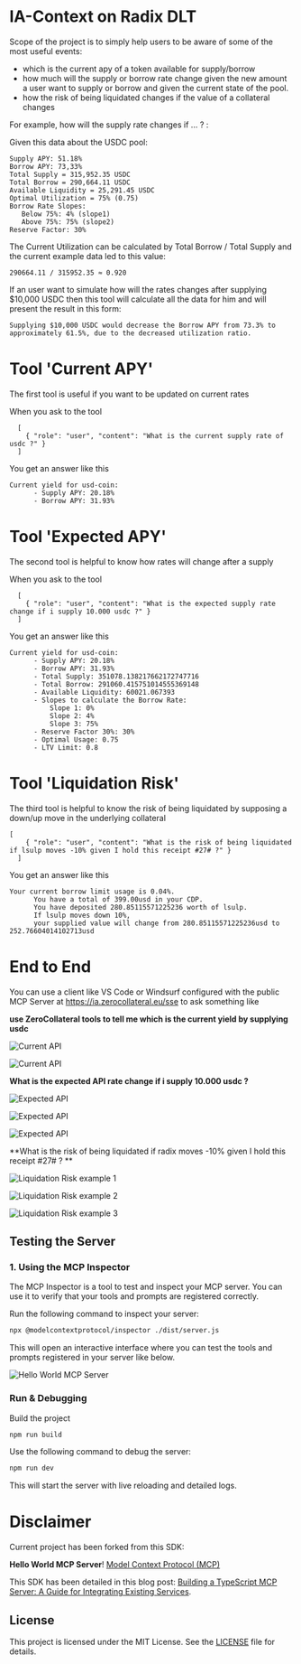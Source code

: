 # IA-Context on Radix DLT

Scope of the project is to simply help users to be aware of some of the most useful events:

- which is the current apy of a token available for supply/borrow
- how much will the supply or borrow rate change given the new amount a user want to supply or borrow and given the current state of the pool.
- how the risk of being liquidated changes if the value of a collateral changes

For example, how will the supply rate changes if ... ? :

Given this data about the USDC pool:

```
Supply APY: 51.18%
Borrow APY: 73,33%
Total Supply = 315,952.35 USDC
Total Borrow = 290,664.11 USDC
Available Liquidity = 25,291.45 USDC
Optimal Utilization = 75% (0.75)
Borrow Rate Slopes:
   Below 75%: 4% (slope1)  
   Above 75%: 75% (slope2)
Reserve Factor: 30%
```

The Current Utilization can be calculated by Total Borrow / Total Supply and the current example data led to this value: 

```
290664.11 / 315952.35 ≈ 0.920
```

If an user want to simulate how will the rates changes after supplying $10,000 USDC then this tool will calculate all the data for him and will present the result in this form:

```
Supplying $10,000 USDC would decrease the Borrow APY from 73.3% to approximately 61.5%, due to the decreased utilization ratio.
```


# Tool 'Current APY'  

The first tool is useful if you want to be updated on current rates

When you ask to the tool

```
  [
    { "role": "user", "content": "What is the current supply rate of usdc ?" }
  ]
```

You get an answer like this


```
Current yield for usd-coin:
      - Supply APY: 20.18%
      - Borrow APY: 31.93%
```

# Tool 'Expected APY' 

The second tool is helpful to know how rates will change after a supply

When you ask to the tool

```
  [
    { "role": "user", "content": "What is the expected supply rate change if i supply 10.000 usdc ?" }
  ]
```

You get an answer like this

```
Current yield for usd-coin:
      - Supply APY: 20.18%
      - Borrow APY: 31.93%
      - Total Supply: 351078.138217662172747716
      - Total Borrow: 291060.415751014555369148
      - Available Liquidity: 60021.067393
      - Slopes to calculate the Borrow Rate:
          Slope 1: 0%
          Slope 2: 4%
          Slope 3: 75%
      - Reserve Factor 30%: 30%
      - Optimal Usage: 0.75
      - LTV Limit: 0.8
```

# Tool 'Liquidation Risk' 

The third tool is helpful to know the risk of being liquidated by supposing a down/up move in the underlying collateral

```
[
    { "role": "user", "content": "What is the risk of being liquidated if lsulp moves -10% given I hold this receipt #27# ?" }
  ]
```


You get an answer like this

```
Your current borrow limit usage is 0.04%. 
      You have a total of 399.00usd in your CDP.
      You have deposited 280.85115571225236 worth of lsulp. 
      If lsulp moves down 10%, 
      your supplied value will change from 280.85115571225236usd to 252.76604014102713usd
```

# End to End 

You can use a client like VS Code or Windsurf configured with the public MCP Server at 
https://ia.zerocollateral.eu/sse to ask something like 

**use ZeroCollateral tools to tell me which is the current yield by supplying usdc**

![Current API](docs/currentusdc.png)

![Current API](docs/currentusdc2.png)

**What is the expected API rate change if i supply 10.000 usdc ?**

![Expected API](docs/expectedapy2.png)

![Expected API](docs/expectedapyusdc.png)

![Expected API](docs/expectedapy.png)

**What is the risk of being liquidated if radix moves -10% given I hold this receipt #27# ? **

![Liquidation Risk example 1](docs/risk1.png)

![Liquidation Risk example 2](docs/risk2.png)

![Liquidation Risk example 3](docs/risk3.png)



## Testing the Server

### 1. Using the MCP Inspector

The MCP Inspector is a tool to test and inspect your MCP server. You can use it to verify that your tools and prompts are registered correctly.

Run the following command to inspect your server:

```bash
npx @modelcontextprotocol/inspector ./dist/server.js
```

This will open an interactive interface where you can test the tools and prompts registered in your server like below.

![Hello World MCP Server](./assets/MCP_Inspector.png "Hello World MCP Server")


### Run & Debugging

Build the project

```bash
npm run build
```

Use the following command to debug the server:

```bash
npm run dev
```

This will start the server with live reloading and detailed logs.


# Disclaimer 

Current project has been forked from this SDK:

**Hello World MCP Server**! [Model Context Protocol (MCP)](https://github.com/modelcontextprotocol/typescript-sdk) 

This SDK has been detailed in this blog post: [Building a TypeScript MCP Server: A Guide for Integrating Existing Services](https://medium.com/@jageenshukla/building-a-typescript-mcp-server-a-guide-for-integrating-existing-services-5bde3fc13b23). 

## License

This project is licensed under the MIT License. See the [LICENSE](LICENSE) file for details.
